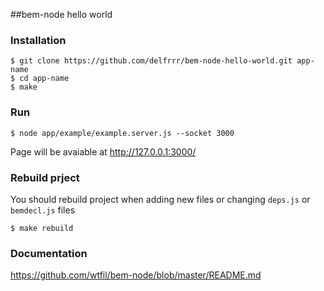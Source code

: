 ##bem-node hello world


### Installation

    $ git clone https://github.com/delfrrr/bem-node-hello-world.git app-name
    $ cd app-name
    $ make

### Run

    $ node app/example/example.server.js --socket 3000

Page will be avaiable at http://127.0.0.1:3000/

### Rebuild prject
You should rebuild project when adding new files or changing `deps.js` or `bemdecl.js` files

    $ make rebuild

### Documentation

https://github.com/wtfil/bem-node/blob/master/README.md
